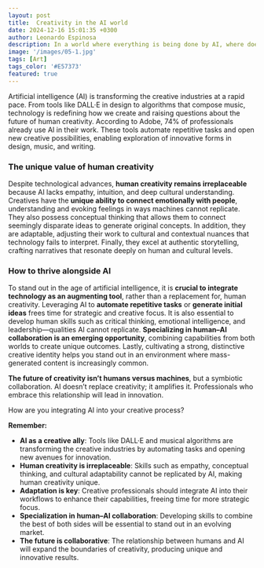 ```yaml
---
layout: post
title:  Creativity in the AI world
date: 2024-12-16 15:01:35 +0300
author: Leonardo Espinosa
description: In a world where everything is being done by AI, where does creativity belong? 
image: '/images/05-1.jpg'
tags: [Art]
tags_color: '#E57373'
featured: true
---
```



Artificial intelligence (AI) is transforming the creative industries at a rapid pace. From tools like DALL·E in design to algorithms that compose music, technology is redefining how we create and raising questions about the future of human creativity. According to Adobe, 74% of professionals already use AI in their work. These tools automate repetitive tasks and open new creative possibilities, enabling exploration of innovative forms in design, music, and writing.

### The unique value of human creativity

Despite technological advances, **human creativity remains irreplaceable** because AI lacks empathy, intuition, and deep cultural understanding. Creatives have the **unique ability to connect emotionally with people**, understanding and evoking feelings in ways machines cannot replicate. They also possess conceptual thinking that allows them to connect seemingly disparate ideas to generate original concepts. In addition, they are adaptable, adjusting their work to cultural and contextual nuances that technology fails to interpret. Finally, they excel at authentic storytelling, crafting narratives that resonate deeply on human and cultural levels.

### How to thrive alongside AI

To stand out in the age of artificial intelligence, it is **crucial to integrate technology as an augmenting tool**, rather than a replacement for, human creativity. Leveraging AI to **automate repetitive tasks** or **generate initial ideas** frees time for strategic and creative focus. It is also essential to develop human skills such as critical thinking, emotional intelligence, and leadership—qualities AI cannot replicate. **Specializing in human–AI collaboration is an emerging opportunity**, combining capabilities from both worlds to create unique outcomes. Lastly, cultivating a strong, distinctive creative identity helps you stand out in an environment where mass-generated content is increasingly common.

**The future of creativity isn’t humans versus machines**, but a symbiotic collaboration. AI doesn’t replace creativity; it amplifies it. Professionals who embrace this relationship will lead in innovation.

How are you integrating AI into your creative process?

**Remember:**

* **AI as a creative ally**: Tools like DALL·E and musical algorithms are transforming the creative industries by automating tasks and opening new avenues for innovation.
* **Human creativity is irreplaceable**: Skills such as empathy, conceptual thinking, and cultural adaptability cannot be replicated by AI, making human creativity unique.
* **Adaptation is key**: Creative professionals should integrate AI into their workflows to enhance their capabilities, freeing time for more strategic focus.
* **Specialization in human–AI collaboration**: Developing skills to combine the best of both sides will be essential to stand out in an evolving market.
* **The future is collaborative**: The relationship between humans and AI will expand the boundaries of creativity, producing unique and innovative results.

